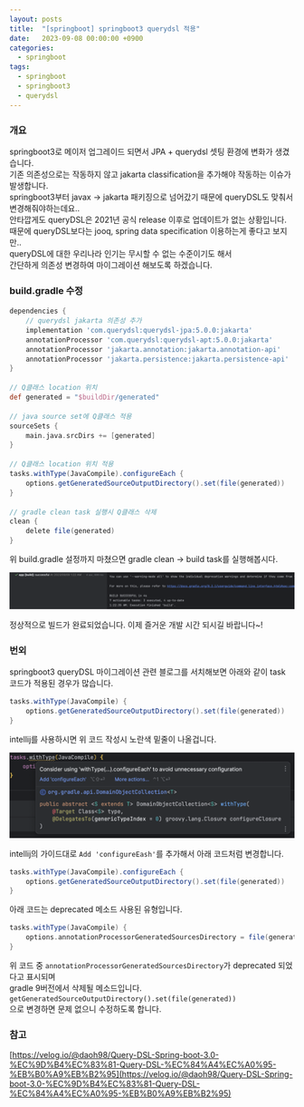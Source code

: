 ```yaml
---
layout: posts 
title:  "[springboot] springboot3 querydsl 적용"
date:   2023-09-08 00:00:00 +0900 
categories: 
  - springboot
tags:
  - springboot
  - springboot3
  - querydsl
---
```

### 개요
springboot3로 메이저 업그레이드 되면서 JPA + querydsl 셋팅 환경에 변화가 생겼습니다.  
기존 의존성으로는 작동하지 않고 jakarta classification을 추가해야 작동하는 이슈가 발생합니다.  
springboot3부터 javax -> jakarta 패키징으로 넘어갔기 때문에 queryDSL도 맞춰서 변경해줘야하는데요..  
안타깝게도 queryDSL은 2021년 공식 release 이후로 업데이트가 없는 상황입니다.  
때문에 queryDSL보다는 jooq, spring data specification 이용하는게 좋다고 보지만..  
queryDSL에 대한 우리나라 인기는 무시할 수 없는 수준이기도 해서  
간단하게 의존성 변경하여 마이그레이션 해보도록 하겠습니다.

### build.gradle 수정

```groovy
dependencies {
    // querydsl jakarta 의존성 추가
    implementation 'com.querydsl:querydsl-jpa:5.0.0:jakarta'
    annotationProcessor 'com.querydsl:querydsl-apt:5.0.0:jakarta'
    annotationProcessor 'jakarta.annotation:jakarta.annotation-api'
    annotationProcessor 'jakarta.persistence:jakarta.persistence-api'
}

// Q클래스 location 위치
def generated = "$buildDir/generated"

// java source set에 Q클래스 적용
sourceSets {
    main.java.srcDirs += [generated]
}

// Q클래스 location 위치 적용
tasks.withType(JavaCompile).configureEach {
    options.getGeneratedSourceOutputDirectory().set(file(generated))
}

// gradle clean task 실행시 Q클래스 삭제
clean {
    delete file(generated)
}
```

위 build.gradle 설정까지 마쳤으면 gradle clean -> build task를 실행해봅시다.

![springboot_querydsl_build.png](/assets/img/springboot/querydsl/springboot_querydsl_build.png)

정상적으로 빌드가 완료되었습니다.
이제 즐거운 개발 시간 되시길 바랍니다~!

### 번외

springboot3 queryDSL 마이그레이션 관련 블로그를 서치해보면 아래와 같이 task 코드가 적용된 경우가 많습니다.
```groovy
tasks.withType(JavaCompile) {
    options.getGeneratedSourceOutputDirectory().set(file(generated))
}
```

intellij를 사용하시면 위 코드 작성시 노란색 밑줄이 나올겁니다.

![springboot_querydsl_gradle_warning.png](/assets/img/springboot/querydsl/springboot_querydsl_gradle_warning.png)

intellij의 가이드대로 `Add 'configureEash'`를 추가해서 아래 코드처럼 변경합니다.

```groovy
tasks.withType(JavaCompile).configureEach {
    options.getGeneratedSourceOutputDirectory().set(file(generated))
}
```

아래 코드는 deprecated 메소드 사용된 유형입니다.

```groovy
tasks.withType(JavaCompile) {
    options.annotationProcessorGeneratedSourcesDirectory = file(generated)
}
```

위 코드 중 `annotationProcessorGeneratedSourcesDirectory`가 deprecated 되었다고 표시되며  
gradle 9버전에서 삭제될 메소드입니다. `getGeneratedSourceOutputDirectory().set(file(generated))`  
으로 변경하면 문제 없으니 수정하도록 합니다.

### 참고
[https://velog.io/@daoh98/Query-DSL-Spring-boot-3.0-%EC%9D%B4%EC%83%81-Query-DSL-%EC%84%A4%EC%A0%95-%EB%B0%A9%EB%B2%95](https://velog.io/@daoh98/Query-DSL-Spring-boot-3.0-%EC%9D%B4%EC%83%81-Query-DSL-%EC%84%A4%EC%A0%95-%EB%B0%A9%EB%B2%95)

